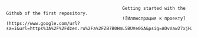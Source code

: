                                                 Getting started with the Github of the first repository.
                                                ![Иллюстрация к проекту](https://www.google.com/url?sa=i&url=https%3A%2F%2Fdzen.ru%2Fa%2FZB7B0HmL5BUVe0GA&psig=AOvVaw27xjHJs8Vm7O3tE0qKmQqK&ust=1740087371294000&source=images&cd=vfe&opi=89978449&ved=0CBQQjRxqFwoTCNDY0N7Y0IsDFQAAAAAdAAAAABAE)








